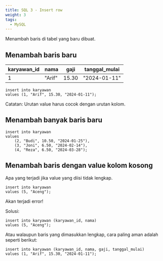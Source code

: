 ```yaml
---
title: SQL 3 - Insert row
weight: 3
tags:
  - MySQL
---
```


Menambah baris di tabel yang baru dibuat.

## Menambah baris baru

| karyawan_id  | nama | gaji | tanggal_mulai |
|-|-|-|-|
| 1 | "Arif" | 15.30 | "2024-01-11" |

```mysql
insert into karyawan
values (1, "Arif", 15.30, "2024-01-11");
```

Catatan: Urutan value harus cocok dengan urutan kolom.

## Menambah banyak baris baru

```mysql
insert into karyawan
values 
	(2, "Budi", 10.50, "2024-01-25"),
	(3, "Joni", 6.50, "2024-02-14"),
	(4, "Reza", 6.50, "2024-03-28");
```

## Menambah baris dengan value kolom kosong

Apa yang terjadi jika value yang diisi tidak lengkap.

```mysql
insert into karyawan
values (5, "Aceng");
```

Akan terjadi error!

Solusi:

```mysql
insert into karyawan (karyawan_id, nama)
values (5, "Aceng");
```

Atau walaupun baris yang dimasukkan lengkap, cara paling aman adalah seperti berikut:
```mysql
insert into karyawan (karyawan_id, nama, gaji, tanggal_mulai)
values (1, "Arif", 15.30, "2024-01-11");
```

